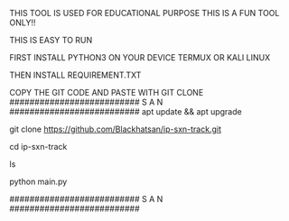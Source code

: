 THIS TOOL IS USED FOR EDUCATIONAL PURPOSE THIS IS A FUN TOOL ONLY!!

THIS IS EASY TO RUN 

FIRST INSTALL PYTHON3 ON YOUR DEVICE TERMUX OR KALI LINUX

THEN INSTALL REQUIREMENT.TXT

COPY THE GIT CODE AND PASTE WITH GIT CLONE
########################## S A N ##########################
apt update && apt upgrade 

git clone https://github.com/Blackhatsan/ip-sxn-track.git

cd ip-sxn-track

ls

python main.py

########################## S A N ##########################
